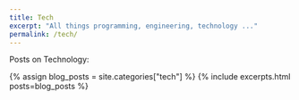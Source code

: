 ```yaml
---
title: Tech
excerpt: "All things programming, engineering, technology ..."
permalink: /tech/
---
```


Posts on Technology:

{% assign blog_posts = site.categories["tech"] %}
{% include excerpts.html posts=blog_posts %}
